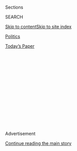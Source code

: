 <div id="app">

<div>

<div>

<div>

<div class="NYTAppHideMasthead css-1q2w90k e1suatyy0">

<div class="section css-ui9rw0 e1suatyy2">

<div class="css-eph4ug er09x8g0">

<div class="css-6n7j50">

</div>

<span class="css-1dv1kvn">Sections</span>

<div class="css-10488qs">

<span class="css-1dv1kvn">SEARCH</span>

</div>

[Skip to content](#site-content)[Skip to site
index](#site-index)

</div>

<div id="masthead-section-label" class="css-1wr3we4 eaxe0e00">

[Politics](https://www.nytimes.com/section/politics)

</div>

<div class="css-10698na e1huz5gh0">

</div>

</div>

<div id="masthead-bar-one" class="section hasLinks css-15hmgas e1csuq9d3">

<div class="css-uqyvli e1csuq9d0">

</div>

<div class="css-1uqjmks e1csuq9d1">

</div>

<div class="css-9e9ivx">

[](https://myaccount.nytimes.com/auth/login?response_type=cookie&client_id=vi)

</div>

<div class="css-1bvtpon e1csuq9d2">

[Today’s
Paper](https://www.nytimes.com/section/todayspaper)

</div>

</div>

</div>

</div>

<div data-aria-hidden="false">

<div id="site-content" data-role="main">

<div>

<div class="css-1aor85t" style="opacity:0.000000001;z-index:-1;visibility:hidden">

<div class="css-1hqnpie">

<div class="css-epjblv">

<span class="css-17xtcya">[Politics](/section/politics)</span><span class="css-x15j1o">|</span><span class="css-fwqvlz">Defying
Trump, Lawmakers Move to Strip Military Bases of Confederate
Names</span>

</div>

<div class="css-k008qs">

<div class="css-1iwv8en">

<span class="css-18z7m18"></span>

<div>

</div>

</div>

<span class="css-1n6z4y">https://nyti.ms/3fPGVfF</span>

<div class="css-1705lsu">

<div class="css-4xjgmj">

<div class="css-4skfbu" data-role="toolbar" data-aria-label="Social Media Share buttons, Save button, and Comments Panel with current comment count" data-testid="share-tools">

  - 
  - 
  - 
  - 
    
    <div class="css-6n7j50">
    
    </div>

  - 

</div>

</div>

</div>

</div>

</div>

</div>

<div id="NYT_TOP_BANNER_REGION" class="css-13pd83m">

</div>

<div id="top-wrapper" class="css-1sy8kpn">

<div id="top-slug" class="css-l9onyx">

Advertisement

</div>

[Continue reading the main
story](#after-top)

<div class="ad top-wrapper" style="text-align:center;height:100%;display:block;min-height:250px">

<div id="top" class="place-ad" data-position="top" data-size-key="top">

</div>

</div>

<div id="after-top">

</div>

</div>

<div>

<div id="sponsor-wrapper" class="css-1hyfx7x">

<div id="sponsor-slug" class="css-19vbshk">

Supported by

</div>

[Continue reading the main
story](#after-sponsor)

<div id="sponsor" class="ad sponsor-wrapper" style="text-align:center;height:100%;display:block">

</div>

<div id="after-sponsor">

</div>

</div>

<div class="css-186x18t">

</div>

<div class="css-1vkm6nb ehdk2mb0">

# Defying Trump, Lawmakers Move to Strip Military Bases of Confederate Names

</div>

The push by both Republicans and Democrats in Congress sets up an
election-year veto fight with the president, and shows how he has
isolated himself even from members of his own party on the issue.

<div class="css-79elbk" data-testid="photoviewer-wrapper">

<div class="css-z3e15g" data-testid="photoviewer-wrapper-hidden">

</div>

<div class="css-1a48zt4 ehw59r15" data-testid="photoviewer-children">

![<span class="css-16f3y1r e13ogyst0" data-aria-hidden="true">“We’re the
party of Lincoln, the party of emancipation; we’re not the party of Jim
Crow,” said Representative Don Bacon, Republican of
Nebraska.</span><span class="css-cnj6d5 e1z0qqy90" itemprop="copyrightHolder"><span class="css-1ly73wi e1tej78p0">Credit...</span><span><span>Bill
Clark/CQ-Roll Call, via Getty
Images</span></span></span>](https://static01.nyt.com/images/2020/07/20/us/politics/20dc-bases/20dc-bases-articleLarge.jpg?quality=75&auto=webp&disable=upscale)

</div>

</div>

<div class="css-18e8msd">

<div class="css-pdw9fk epjyd6m0">

<div class="css-1txwxcy ey68jwv0" data-aria-hidden="true">

[![Catie
Edmondson](https://static01.nyt.com/images/2019/11/20/us/politics/catie-edmonson-twitter-chatblog/catie-edmonson-twitter-chatblog-thumbLarge.png
"Catie Edmondson")](https://www.nytimes.com/by/catie-edmondson)[![Emily
Cochrane](https://static01.nyt.com/images/2018/11/28/multimedia/author-emily-cochrane/author-emily-cochrane-thumbLarge-v3.png
"Emily Cochrane")](https://www.nytimes.com/by/emily-cochrane)

</div>

<div class="css-1baulvz">

By [<span class="css-1baulvz" itemprop="name">Catie
Edmondson</span>](https://www.nytimes.com/by/catie-edmondson) and
[<span class="css-1baulvz last-byline" itemprop="name">Emily
Cochrane</span>](https://www.nytimes.com/by/emily-cochrane)

</div>

</div>

  - 
    
    <div class="css-ld3wwf e16638kd2">
    
    Published July 20, 2020Updated July 22,
    2020
    
    </div>

  - 
    
    <div class="css-4xjgmj">
    
    <div class="css-pvvomx" data-role="toolbar" data-aria-label="Social Media Share buttons, Save button, and Comments Panel with current comment count" data-testid="share-tools">
    
      - 
      - 
      - 
      - 
        
        <div class="css-6n7j50">
        
        </div>
    
      - 
    
    </div>
    
    </div>

</div>

</div>

<div class="section meteredContent css-1r7ky0e" name="articleBody" itemprop="articleBody">

<div class="css-1fanzo5 StoryBodyCompanionColumn">

<div class="css-53u6y8">

WASHINGTON — Representative Don Bacon, a Republican, had a blunt message
for President Trump when a White House aide called him personally early
this month and asked that he abandon legislation to strip the names of
Confederate leaders from military bases.

“You’re wrong — you need to change,” Mr. Bacon, a second-term Nebraskan
and former Air Force brigadier general, told the official, he said in an
interview. “We’re the party of Lincoln, the party of emancipation; we’re
not the party of Jim Crow. We should be on the right side of this
issue.”

The sharp exchange between the White House aide and Mr. Bacon, who is
facing an unexpectedly difficult re-election race, reflects just how
much Mr. Trump has isolated himself — even from members of his own party
who rarely break with him — on an issue that has come to the forefront
of the political debate amid a national outcry for racial justice.

It will take center stage on Capitol Hill this week, when the House and
Senate each consider sweeping annual military bills that contain
bipartisan measures mandating that the Pentagon remove Confederate names
from military assets. Mr. Trump, who has sought to stoke cultural and
political divisions over symbols of the Confederacy, has said he would
veto any bill with such a requirement.

</div>

</div>

<div class="css-1fanzo5 StoryBodyCompanionColumn">

<div class="css-53u6y8">

The disconnect has raised the prospect of a rare, election-year clash
between congressional Republicans and Mr. Trump on the military bill,
the measure that authorizes pay raises for American troops and is
regarded as must-pass legislation. Despite the president’s unapologetic
stance, most Republicans have been unwilling to defend symbols of the
Confederacy, and some have warned the president not to force the first
veto override of his presidency.

The House voted on Monday to begin consideration of the bill and is
expected to pass it this week, as the Senate debates a similar measure
slated to be approved next week.

Mr. Trump, who has positioned himself against a growing movement for
racial justice, renewed his veto threat in an interview aired Sunday.
Mr. Trump told Fox News’s Chris Wallace that he rejected the counsel of
military leaders like Gen. Mark A. Milley, the chairman of the Joint
Chiefs of Staff, [who has called for taking “a hard
look”](https://www.nytimes.com/2020/07/09/us/politics/milley-trump-confederate-base-names.html)
at changing the names of the bases.

“We won two world wars, two world wars, beautiful world wars that were
vicious and horrible, and we won them out of Fort Bragg,” Mr. Trump
said. “We won them out of all of these forts, and now they want to throw
those names away.”

On Monday, Senator James M. Inhofe of Oklahoma, the Republican chairman
of the Senate Armed Services Committee, batted away the prospect of a
veto showdown.

</div>

</div>

<div class="css-1fanzo5 StoryBodyCompanionColumn">

<div class="css-53u6y8">

“He’s threatened several times to do that, but he also knows that’s the
most important bill of the year,” Mr. Inhofe said in a brief interview.

The measures cruising through Congress with bipartisan support,
including Mr. Bacon’s proposal and a separate one in the Senate, led by
Senator Elizabeth Warren, Democrat of Massachusetts, go much further
than an [order issued by the Pentagon late last
week](https://www.nytimes.com/2020/07/17/us/politics/pentagon-trump-confederate-symbols.html)
that effectively banned displays of the Confederate flag on military
installations around the world. Ms. Warren’s amendment would require the
Pentagon to strip all military assets of names and symbols of the
Confederacy within three years. Another measure in [House Democrats’
military spending
bill](https://appropriations.house.gov/news/press-releases/appropriations-committee-releases-fiscal-year-2021-defense-funding-bill)
would provide the Army with $1 million to rename the installations and
other assets.

Few Republicans in Congress have rallied to Mr. Trump’s side on the
issue. Senate Republican leaders have moved to avoid a contentious
showdown on the issue, ducking a vote on a proposal by Senator Josh
Hawley, Republican of Missouri, to remove Ms. Warren’s requirement and
replace it with a weaker measure that would instruct the Pentagon to
study the issue.

“This cancel movement seeks to divide us, not unite; to erase our
history, rather than to reckon with it,” Mr. Hawley said in a speech on
the Senate floor, accusing proponents of Ms. Warren’s measure of being
driven by “a kind of woke fundamentalism.”

Taking such a vote on the Senate floor would have squeezed several
Republicans in tight re-election battles. And Republican leaders in both
chambers on Capitol Hill have been largely supportive of the effort to
rename the bases.

Senator Mitch McConnell of Kentucky, the majority leader, [told The Wall
Street Journal last
week](https://www.wsj.com/articles/mitch-mcconnell-signals-limits-on-race-related-policy-changes-11594733555)
that he would not block the effort to rename the bases, and in an
[interview with a Louisville radio
station](https://www.wdrb.com/news/one-on-one-sen-mitch-mcconnell-backs-rebranding-military-bases-named-for-confederate-leaders/article_78838c9c-bfd4-11ea-babc-3b697035a8fa.html),
he said he didn’t “have any problem” with renaming the bases for “people
who didn’t rebel against the country.” He has [urged the president not
to veto the
bill](https://thehill.com/homenews/senate/505475-mcconnell-trump-shouldnt-veto-defense-bill-over-renaming-confederate-bases).

“The issue of Army bases being named after Confederate generals is a
legitimate concern in the times in which we live,” said Senator Lindsey
Graham, Republican of South Carolina. “I’m OK with a process that the
Senate came up with. And there’s a lot of good things in this bill.”

</div>

</div>

<div class="css-1fanzo5 StoryBodyCompanionColumn">

<div class="css-53u6y8">

Representative Mac Thornberry of Texas, the top Republican on the House
Armed Services Committee, opposed the measure’s deadlines, saying that
it did not give the Pentagon enough time to facilitate community
discussion around the change and that the end goal should be “increased
understanding and changed hearts.”

“My personal opinion is that the names of some, if not all, of these
installations should be changed,” Mr. Thornberry said.

</div>

</div>

<div>

</div>

</div>

<div>

</div>

<div>

</div>

<div>

</div>

<div>

<div id="bottom-wrapper" class="css-1ede5it">

<div id="bottom-slug" class="css-l9onyx">

Advertisement

</div>

[Continue reading the main
story](#after-bottom)

<div id="bottom" class="ad bottom-wrapper" style="text-align:center;height:100%;display:block;min-height:90px">

</div>

<div id="after-bottom">

</div>

</div>

</div>

</div>

</div>

## Site Index

<div>

</div>

## Site Information Navigation

  - [© <span>2020</span> <span>The New York Times
    Company</span>](https://help.nytimes.com/hc/en-us/articles/115014792127-Copyright-notice)

<!-- end list -->

  - [NYTCo](https://www.nytco.com/)
  - [Contact
    Us](https://help.nytimes.com/hc/en-us/articles/115015385887-Contact-Us)
  - [Work with us](https://www.nytco.com/careers/)
  - [Advertise](https://nytmediakit.com/)
  - [T Brand Studio](http://www.tbrandstudio.com/)
  - [Your Ad
    Choices](https://www.nytimes.com/privacy/cookie-policy#how-do-i-manage-trackers)
  - [Privacy](https://www.nytimes.com/privacy)
  - [Terms of
    Service](https://help.nytimes.com/hc/en-us/articles/115014893428-Terms-of-service)
  - [Terms of
    Sale](https://help.nytimes.com/hc/en-us/articles/115014893968-Terms-of-sale)
  - [Site
    Map](https://spiderbites.nytimes.com)
  - [Help](https://help.nytimes.com/hc/en-us)
  - [Subscriptions](https://www.nytimes.com/subscription?campaignId=37WXW)

</div>

</div>

</div>

</div>
